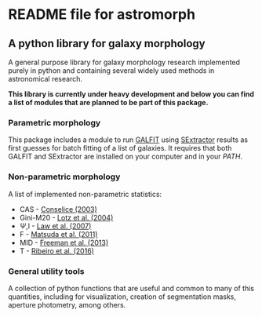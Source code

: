 # README file for astromorph
## A python library for galaxy morphology

A general purpose library for galaxy morphology research implemented purely in python and containing several widely used methods in astronomical research.

**This library is currently under heavy development and below you can find a list of modules that are planned to be part of this package.**

### Parametric morphology

This package includes a module to run [GALFIT](https://users.obs.carnegiescience.edu/peng/work/galfit/galfit.html) using [SExtractor](https://www.astromatic.net/software/sextractor) results as first guesses for batch fitting of a list of galaxies. It requires that both GALFIT and SExtractor are installed on your computer and in your _PATH_.

### Non-parametric morphology

A list of implemented non-parametric statistics:
* CAS - [Conselice (2003)](http://adsabs.harvard.edu/abs/2004AJ....128..163L)
* Gini-M20 - [Lotz et al. (2004)](http://adsabs.harvard.edu/abs/2004AJ....128..163L)
* $\Psi$,I - [Law et al. (2007)](http://adsabs.harvard.edu/abs/2007ApJ...656....1L)
* F - [Matsuda et al. (2011)](http://adsabs.harvard.edu/abs/2011MNRAS.410L..13M)
* MID - [Freeman et al. (2013)](http://adsabs.harvard.edu/abs/2013MNRAS.434..282F)
* T - [Ribeiro et al. (2016)](http://adsabs.harvard.edu/abs/2016A%26A...593A..22R)

### General utility tools

A collection of python functions that are useful and common to many of this quantities, including for visualization, creation of segmentation masks, aperture photometry, among others.
